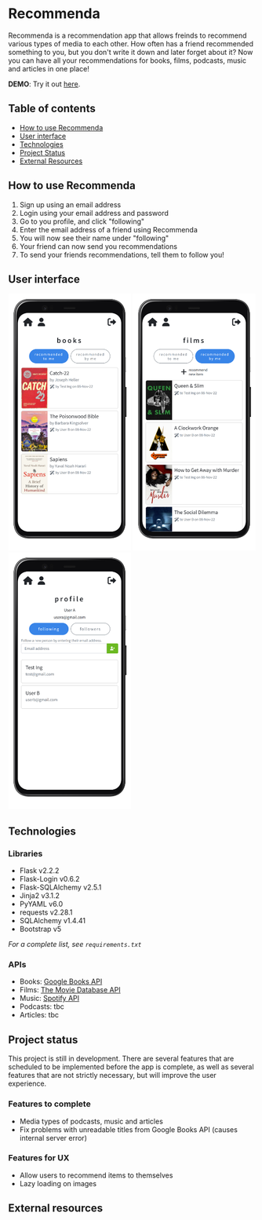 # Recommenda

Recommenda is a recommendation app that allows freinds to recommend various types of media to each other. How often has a friend recommended something to you, but you don't write it down and later forget about it? Now you can have all your recommendations for books, films, podcasts, music and articles in one place!

**DEMO**: Try it out [here](https://clairesquires99.pythonanywhere.com/).

## Table of contents

- [How to use Recommenda](#how-to-use-recommenda)
- [User interface](#user-interface)
- [Technologies](#technologies)
- [Project Status](#project-status)
- [External Resources](#external-resources)

## How to use Recommenda

1. Sign up using an email address
2. Login using your email address and password
3. Go to you profile, and click "following"
4. Enter the email address of a friend using Recommenda
5. You will now see their name under "following"
6. Your friend can now send you recommendations
7. To send your friends recommendations, tell them to follow you!

## User interface
<div float="left">
<img src="/assets/books.png" width="250px">
<img src="/assets/films.png" width="250px">
<img src="/assets/profile.png" width="250px">
</div>

## Technologies

### Libraries

- Flask v2.2.2
- Flask-Login v0.6.2
- Flask-SQLAlchemy v2.5.1
- Jinja2 v3.1.2
- PyYAML v6.0
- requests v2.28.1
- SQLAlchemy v1.4.41
- Bootstrap v5

_For a complete list, see `requirements.txt`_

### APIs

- Books: [Google Books API](https://developers.google.com/books/docs/v1/using)
- Films: [The Movie Database API](https://developers.themoviedb.org/3/getting-started/introduction)
- Music: [Spotify API](https://developer.spotify.com/documentation/web-api/)
- Podcasts: tbc
- Articles: tbc

## Project status

This project is still in development. There are several features that are scheduled to be implemented before the app is complete, as well as several features that are not strictly necessary, but will improve the user experience.

### Features to complete

- Media types of podcasts, music and articles
- Fix problems with unreadable titles from Google Books API (causes internal server error)

### Features for UX

- Allow users to recommend items to themselves
- Lazy loading on images

## External resources
